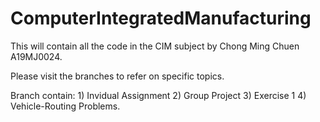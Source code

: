 # ComputerIntegratedManufacturing

This will contain all the code in the CIM subject by Chong Ming Chuen A19MJ0024.

Please visit the branches to refer on specific topics.

Branch contain: 1) Invidual Assignment 2) Group Project 3) Exercise 1 4) Vehicle-Routing Problems.
